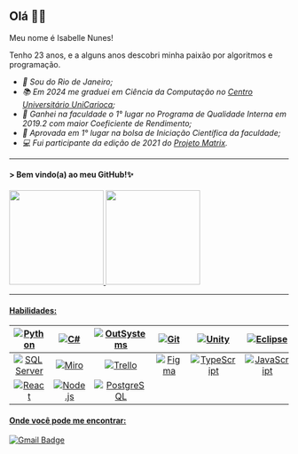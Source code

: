 ## Olá 👋😊
Meu nome é Isabelle Nunes!

Tenho 23 anos, e a alguns anos descobri minha paixão por algoritmos e programação.

- *📍 Sou do Rio de Janeiro;*
- *📚 Em 2024 me graduei em Ciência da Computação no [Centro Universitário UniCarioca](https://www.unicarioca.edu.br/);*
- *🥇 Ganhei na faculdade o 1° lugar no Programa de Qualidade Interna em  2019.2 com maior Coeficiente de Rendimento;*
- *🥇 Aprovada em 1° lugar na bolsa de Iniciação Científica da faculdade;*
- *💻 Fui participante da edição de 2021 do [Projeto Matrix](http://www.projetomatrix.com/).*

---

#### > Bem vindo(a) ao meu GitHub!✨

<div>
  <a href="https://github.com/IsabelleNFerreira">
  <!Stats> <img height="170em" src="https://github-readme-stats.vercel.app/api?username=IsabelleNFerreira&show_icons=true&theme=radical"/> 
  <!Top Langs> <img height="170em" src="https://github-readme-stats.vercel.app/api/top-langs/?username=IsabelleNFerreira&layout=compact&langs_count=7&theme=radical"/>
</div>
                                                                                                                         
---

#### Habilidades:

| ![Python](https://img.shields.io/badge/Python-FFD43B?style=for-the-badge&logo=python&logoColor=black) | ![C#](https://img.shields.io/badge/C%23-239120?style=for-the-badge&logo=c-sharp&logoColor=white) | ![OutSystems](https://img.shields.io/badge/OutSystems-F80000?style=for-the-badge&logo=OutSystems&logoColor=white) | ![Git](https://img.shields.io/badge/Git-F05032?style=for-the-badge&logo=git&logoColor=white) | ![Unity](https://img.shields.io/badge/Unity-100000?style=for-the-badge&logo=unity&logoColor=white) | ![Eclipse](https://img.shields.io/badge/Eclipse-2C2255?style=for-the-badge&logo=eclipse&logoColor=white) |
| :---: | :---: | :---: | :---: | :---: | :---: |
| ![SQL Server](https://img.shields.io/badge/-SQL%20Server-CC2927?style=for-the-badge&logo=SQL%20server&logoColor=FFFFFF) | ![Miro](https://img.shields.io/badge/Miro-FF4785?style=for-the-badge&logo=Miro&logoColor=white) | ![Trello](https://img.shields.io/badge/Trello-1890FF?style=for-the-badge&logo=Trello&logoColor=white) | ![Figma](https://img.shields.io/badge/Figma-F24E1E?style=for-the-badge&logo=figma&logoColor=white) | ![TypeScript](https://img.shields.io/badge/TypeScript-3178C6?style=for-the-badge&logo=typescript&logoColor=white) | ![JavaScript](https://img.shields.io/badge/JavaScript-F7DF1E?style=for-the-badge&logo=javascript&logoColor=black) |
| ![React](https://img.shields.io/badge/React-61DAFB?style=for-the-badge&logo=react&logoColor=black) | ![Node.js](https://img.shields.io/badge/Node.js-339933?style=for-the-badge&logo=node.js&logoColor=white) | ![PostgreSQL](https://img.shields.io/badge/PostgreSQL-316192?style=for-the-badge&logo=postgresql&logoColor=white) |



#### Onde você pode me encontrar:

![Gmail Badge](https://img.shields.io/badge/bellenunes24@gmail.com-D14836?style=for-the-badge&logo=gmail&logoColor=white)
